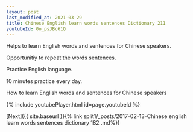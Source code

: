 ```yaml
---
layout: post
last_modified_at: 2021-03-29
title: Chinese English learn words sentences Dictionary 211 
youtubeId: 0o_psJBc61Q
---
```

 
 
Helps to learn English words and sentences for Chinese speakers.

Opportunitiy to repeat the words sentences. 

Practice English language. 
 
10 minutes practice every day. 
 
How to learn English words and sentences for Chinese speakers 
 
{% include youtubePlayer.html id=page.youtubeId %}
 
 
[Next]({{ site.baseurl }}{% link  split1/_posts/2017-02-13-Chinese english learn words sentences dictionary 182 .md%})
 

